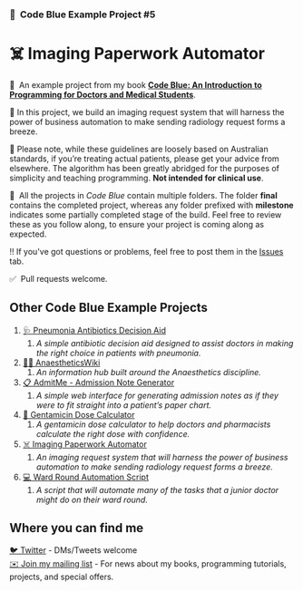 ### 🏥 &nbsp;Code Blue Example Project #5

# ☠️&nbsp;Imaging Paperwork Automator

📖 &nbsp;An example project from my book [**Code Blue: An Introduction to Programming for Doctors and Medical Students**](https://gumroad.com/products/NMtSD/).

💊&nbsp;In this project, we build an imaging request system that will harness the power of business automation to make sending radiology request forms a breeze.

🙅‍&nbsp;Please note, while these guidelines are loosely based on Australian standards, if you’re treating actual patients, please get your advice from elsewhere. The algorithm has been greatly abridged for the purposes of simplicity and teaching programming. **Not intended for clinical use**.

📁 &nbsp;All the projects in *Code Blue* contain multiple folders. The folder **final** contains the completed project, whereas any folder prefixed with **milestone** indicates some partially completed stage of the build. Feel free to review these as you follow along, to ensure your project is coming along as expected. 

‼️&nbsp;If you've got questions or problems, feel free to post them in the [Issues](https://github.com/joshcase/code-blue-pneumonia/issues) tab.

✅ &nbsp;Pull requests welcome.

## Other Code Blue Example Projects

1. [🩺&nbsp;Pneumonia Antibiotics Decision Aid](https://github.com/joshcase/code-blue-pneumonia)
    1. *A simple antibiotic decision aid designed to assist doctors in making the right choice in patients with pneumonia.*
1. [👩🏾‍&nbsp;AnaestheticsWiki](https://github.com/joshcase/code-blue-wiki)
    1. *An information hub built around the Anaesthetics discipline.*
1. [📋&nbsp;AdmitMe - Admission Note Generator](https://github.com/joshcase/code-blue-admitme)
    1. *A simple web interface for generating admission notes as if they were to fit straight into a patient’s paper chart.*
1. [🧮&nbsp;Gentamicin Dose Calculator](https://github.com/joshcase/code-blue-gentamicin)
    1. *A gentamicin dose calculator to help doctors and pharmacists calculate the right dose with confidence.*
1. [☠️&nbsp;Imaging Paperwork Automator](https://github.com/joshcase/code-blue-auto-imaging)
    1. *An imaging request system that will harness the power of business automation to make sending radiology request forms a breeze.*
1. [💻&nbsp;Ward Round Automation Script](https://github.com/joshcase/code-blue-ward-round)
    1. *A script that will automate many of the tasks that a junior doctor might do on their ward round.*

## Where you can find me

[🐦&nbsp;Twitter](https://twitter.com/_JoshCase) - DMs/Tweets welcome
<br>
[✉️&nbsp;Join my mailing list](http://eepurl.com/gWD3Z1) - For news about my books, programming tutorials, projects, and special offers.
